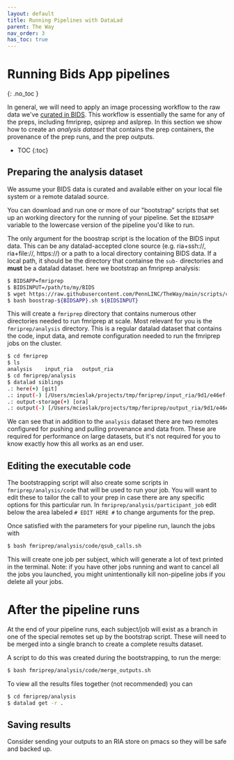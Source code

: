 ```yaml
---
layout: default
title: Running Pipelines with DataLad
parent: The Way
nav_order: 3
has_toc: true
---
```


# Running Bids App pipelines
{: .no_toc }

In general, we will need to apply an image processing workflow to the raw
data we've
[curated in BIDS](/docs/TheWay/CuratingBIDSonDisk#curating-bids-datasets).
This workflow is essentially the same for any of the preps, including
fmriprep, qsiprep and aslprep. In this section we show how to create an
*analysis dataset* that contains the prep containers, the provenance of the
prep runs, and the prep outputs.



* TOC
{:toc}

## Preparing the analysis dataset

We assume your BIDS data is curated and available either on your local file system
or a remote datalad source.

You can download and run one or more of our "bootstrap" scripts that set up an
working directory for the running of your pipeline. Set the `BIDSAPP` variable
to the lowercase version of the pipeline you'd like to run.

The only argument for the boostrap script is the location of the BIDS input
data. This can be any datalad-accepted clone source (e.g. ria+ssh://,
ria+file://, https://) or a path to a local directory containing BIDS data.
If a local path, it should be the directory that containse the `sub-`
directories and **must** be a datalad dataset. here we bootstrap an fmriprep analysis:

```bash
$ BIDSAPP=fmriprep
$ BIDSINPUT=/path/to/my/BIDS
$ wget https://raw.githubusercontent.com/PennLINC/TheWay/main/scripts/cubic/bootstrap-${BIDSAPP}.sh
$ bash boostrap-${BIDSAPP}.sh ${BIDSINPUT}
```

This will create a `fmriprep` directory that contains numerous other
directories needed to run fmriprep at scale. Most relevant for you is the
`fmriprep/analysis` directory. This is a regular datalad dataset that
contains the code, input data, and remote configuration needed to run the
fmriprep jobs on the cluster.

```bash
$ cd fmriprep
$ ls
analysis	input_ria	output_ria
$ cd fmriprep/analysis
$ datalad siblings
.: here(+) [git]
.: input(-) [/Users/mcieslak/projects/tmp/fmriprep/input_ria/9d1/e46ef-27a2-400c-84da-7ea466afd3e7 (git)]
.: output-storage(+) [ora]
.: output(-) [/Users/mcieslak/projects/tmp/fmriprep/output_ria/9d1/e46ef-27a2-400c-84da-7ea466afd3e7 (git)]
```

We can see that in addition to the `analysis` dataset there are two remotes
configured for pushing and pulling provenance and data from. These are
required for performance on large datasets, but it's not required for you to
know exactly how this all works as an end user.

## Editing the executable code

The bootstrapping script will also create some scripts in
`fmriprep/analysis/code` that will be used to run your job. You will want to
edit these to tailor the call to your prep in case there are any specific
options for this particular run. In `fmriprep/analysis/participant_job` edit
below the area labeled `# EDIT HERE #` to change arguments for the prep.

Once satisfied with the parameters for your pipeline run, launch the jobs with

```bash
$ bash fmriprep/analysis/code/qsub_calls.sh
```

This will create one job per subject, which will generate a lot of text printed
in the terminal. Note: if you have other jobs running and want to cancel all
the jobs you launched, you might unintentionally kill non-pipeline jobs if
you delete all your jobs.

# After the pipeline runs

At the end of your pipeline runs, each subject/job will exist as a branch in
one of the special remotes set up by the bootstrap script. These will need to
be merged into a single branch to create a complete results dataset.

A script to do this was created during the bootstrapping, to run the merge:

```bash
$ bash fmriprep/analysis/code/merge_outputs.sh
```

To view all the results files together (not recommended) you can

```bash
$ cd fmriprep/analysis
$ datalad get -r .
```

## Saving results

Consider sending your outputs to an RIA store on pmacs so they will be
safe and backed up.